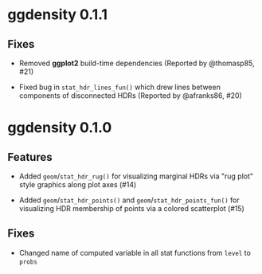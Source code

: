 # ggdensity 0.1.1

## Fixes

* Removed **ggplot2** build-time dependencies (Reported by @thomasp85, #21)

* Fixed bug in `stat_hdr_lines_fun()` which drew lines between components of disconnected HDRs (Reported by @afranks86, #20)


# ggdensity 0.1.0

## Features

* Added `geom`/`stat_hdr_rug()` for visualizing marginal HDRs via "rug plot"
style graphics along plot axes (#14)

* Added `geom`/`stat_hdr_points()` and `geom`/`stat_hdr_points_fun()` for 
visualizing HDR membership of points via a colored scatterplot (#15)

## Fixes

* Changed name of computed variable in all stat functions from `level` to `probs`
